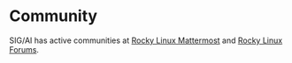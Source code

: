 # Community

SIG/AI has active communities at [Rocky Linux Mattermost](https://chat.rockylinux.org/rocky-linux/channels/sig-ai) and [Rocky Linux Forums](https://forums.rockylinux.org/c/sig/ai/59).
